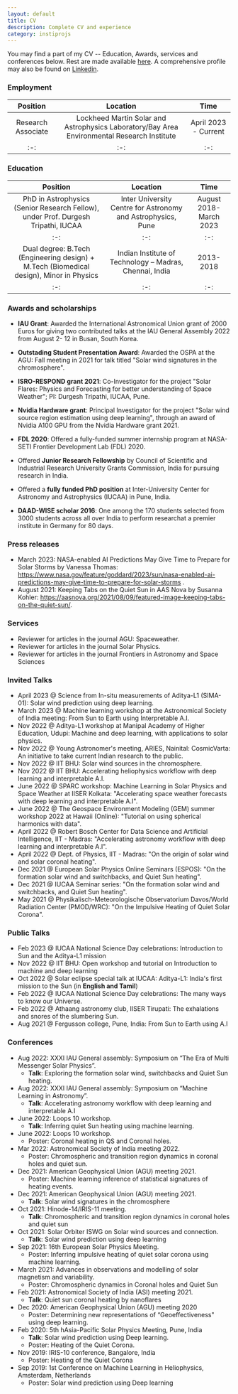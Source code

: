 ```yaml
---
layout: default
title: CV
description: Complete CV and experience
category: instiprojs
---
```


You may find a part of my CV -- Education, Awards, services and conferences below. Rest are made available [here]({{site.url}}/assets/CV_VishalUpendran.pdf). A comprehensive profile may also be found on [Linkedin](https://www.linkedin.com/in/vishal-upendran1995).

### Employment

Position|Location|Time|
|:-:|:-:|:-:|
|Research Associate|Lockheed Martin Solar and Astrophysics Laboratory/Bay Area Environmental Research Institute|April 2023 - Current|
|:-:|:-:|:-:|


### Education

|Position|Location|Time|
|:-:|:-:|:-:|
|PhD in Astrophysics (Senior Research Fellow), under Prof. Durgesh Tripathi, IUCAA|Inter University Centre for Astronomy and Astrophysics, Pune|August 2018-March 2023|
|:-:|:-:|:-:|
|Dual degree: B.Tech (Engineering design) + M.Tech (Biomedical design), Minor in Physics|Indian Institute of Technology – Madras, Chennai, India| 2013-2018|
|:-:|:-:|:-:|

### Awards and scholarships

- **IAU Grant**: Awarded the International Astronomical Union grant of 2000 Euros for giving two contributed talks at the IAU General Assembly 2022 from August 2- 12 in Busan, South Korea.

- **Outstading Student Presentation Award**: Awarded the OSPA at the AGU: Fall meeting in 2021 for talk titled "Solar wind signatures in the chromosphere". 

- **ISRO-RESPOND grant 2021**: Co-Investigator for the project "Solar Flares: Physics and Forecasting for better understanding of Space Weather"; PI: Durgesh Tripathi, IUCAA, Pune.

- **Nvidia Hardware grant**: Principal Investigator for the project "Solar wind source region estimation using deep learning", through an award of Nvidia A100 GPU from the Nvidia Hardware grant 2021.

- **FDL 2020**: Offered a fully-funded summer internship program at NASA-SETI Frontier Development Lab (FDL) 2020.

- Offered **Junior Research Fellowship** by Council of Scientific and Industrial Research University Grants Commission, India for pursuing research in India.

- Offered a **fully funded PhD position** at Inter-University Center for Astronomy and Astrophysics (IUCAA) in Pune, India.

- **DAAD-WISE scholar 2016**: One among the 170 students selected from 3000 students across all over India to perform researchat a premier institute in Germany for 80 days.

### Press releases
- March 2023:  NASA-enabled AI Predictions May Give Time to Prepare for Solar Storms by Vanessa Thomas: https://www.nasa.gov/feature/goddard/2023/sun/nasa-enabled-ai-predictions-may-give-time-to-prepare-for-solar-storms .
- August 2021: Keeping Tabs on the Quiet Sun in AAS Nova by Susanna Kohler: https://aasnova.org/2021/08/09/featured-image-keeping-tabs-on-the-quiet-sun/. 

### Services
- Reviewer for articles in the journal AGU: Spaceweather.
- Reviewer for articles in the journal Solar Physics.
- Reviewer for articles in the journal Frontiers in Astronomy and Space Sciences

### Invited Talks

- April 2023 @ Science from In-situ measurements of Aditya-L1 (SIMA-01): Solar wind prediction using deep learning.
- March 2023 @ Machine learning workshop at the Astronomical Society of India meeting: From Sun to Earth using Interpretable A.I.
- Nov 2022 @ Aditya-L1 workshop at Manipal Academy of Higher Education, Udupi: Machine and deep learning, with applications to solar physics.
- Nov 2022 @ Young Astronomer's meeting, ARIES, Nainital: CosmicVarta: An initiative to take current Indian research to the public.
- Nov 2022 @ IIT BHU: Solar wind sources in the chromosphere.
- Nov 2022 @ IIT BHU: Accelerating heliophysics workflow with deep learning and interpretable A.I.
- June 2022 @ SPARC workshop: Machine Learning in Solar Physics and Space Weather at IISER Kolkata: "Accelerating space weather forecasts with deep learning and interpretable A.I".
- June 2022 @ The Geospace Environment Modeling (GEM) summer workshop 2022 at Hawaii (Online): "Tutorial on using spherical harmonics with data".
- April 2022 @ Robert Bosch Center for Data Science and Artificial Intelligence, IIT - Madras: "Accelerating astronomy workflow with deep learning and interpretable A.I".
- April 2022 @ Dept. of Physics, IIT - Madras: "On the origin of solar wind and solar coronal heating".
-  Dec 2021 @ European Solar Physics Online Seminars (ESPOS): "On the formation solar wind and switchbacks, and Quiet Sun heating".
-  Dec 2021 @ IUCAA Seminar series: "On the formation solar wind and switchbacks, and Quiet Sun heating".
-  May 2021 @ Physikalisch-Meteorologische Observatorium Davos/World Radiation Center (PMOD/WRC): "On the Impulsive Heating of Quiet Solar Corona".

### Public Talks
-  Feb 2023 @ IUCAA National Science Day celebrations: Introduction to Sun and the Aditya-L1 mission
-  Nov 2022 @ IIT BHU: Open workshop and tutorial on Introduction to machine and deep learning 
-  Oct 2022 @ Solar eclipse special talk at IUCAA: Aditya-L1: India's first mission to the Sun (in **English and Tamil**)
-  Feb 2022 @ IUCAA National Science Day celebrations: The many ways to know our Universe.
-  Feb 2022 @ Athaang astronomy club, IISER Tirupati: The exhalations and snores of the slumbering Sun.
-  Aug 2021 @ Fergusson college, Pune, India: From Sun to Earth using A.I

### Conferences
- Aug 2022: XXXI IAU General assembly: Symposium on “The Era of Multi Messenger Solar Physics”.
    - **Talk**: Exploring the formation solar wind, switchbacks and Quiet Sun heating.
- Aug 2022: XXXI IAU General assembly: Symposium on “Machine Learning in Astronomy”.
    - **Talk**: Accelerating astronomy workflow with deep learning and interpretable A.I
- June 2022: Loops 10 workshop.
    - **Talk**: Inferring quiet Sun heating using machine learning.
- June 2022: Loops 10 workshop.
    - Poster: Coronal heating in QS and Coronal holes.
- Mar 2022: Astronomical Society of India meeting 2022.
    - Poster: Chromospheric and transition region dynamics in coronal holes and quiet sun.
- Dec 2021: American Geophysical Union (AGU) meeting 2021.
    - Poster: Machine learning inference of statistical signatures of heating events.
- Dec 2021: American Geophysical Union (AGU) meeting 2021.
    - **Talk**: Solar wind signatures in the chromosphere
- Oct 2021: Hinode-14/IRIS-11 meeting.
    - **Talk**: Chromospheric and transition region dynamics in coronal holes and quiet sun
- Oct 2021: Solar Orbiter ISWG on Solar wind sources and connection.
    - **Talk**: Solar wind prediction using deep learning
- Sep 2021: 16th European Solar Physics Meeting.
    - Poster: Inferring impulsive heating of quiet solar corona using machine learning.
- March 2021: Advances in observations and modelling of solar magnetism and variability.
    - Poster: Chromospheric dynamics in Coronal holes and Quiet Sun
- Feb 2021: Astronomical Society of India (ASI) meeting 2021.
    - **Talk**: Quiet sun coronal heating by nanoflares
- Dec 2020: American Geophysical Union (AGU) meeting 2020
    - Poster: Determining new representations of “Geoeffectiveness" using deep learning.
- Feb 2020: 5th hAsia-Pacific Solar Physics Meeting, Pune, India
    - **Talk**: Solar wind prediction using Deep learning.
    - Poster: Heating of the Quiet Corona.
- Nov 2019: IRIS-10 conference, Bangalore, India
    - Poster: Heating of the Quiet Corona
- Sep 2019: 1st Conference on Machine Learning in Heliophysics, Amsterdam, Netherlands
    - Poster: Solar wind prediction using Deep learning 